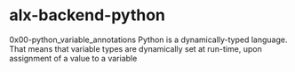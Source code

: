 # alx-backend-python
0x00-python_variable_annotations
Python is a dynamically-typed language. That means that variable types are dynamically set at run-time, upon assignment of a value to a variable

